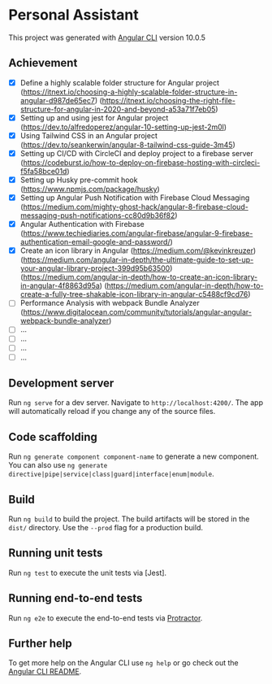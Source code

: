# Personal Assistant

This project was generated with [Angular CLI](https://github.com/angular/angular-cli) version 10.0.5

## Achievement

- [x] Define a highly scalable folder structure for Angular project
(https://itnext.io/choosing-a-highly-scalable-folder-structure-in-angular-d987de65ec7)
(https://itnext.io/choosing-the-right-file-structure-for-angular-in-2020-and-beyond-a53a71f7eb05)
- [x] Setting up and using jest for Angular project
(https://dev.to/alfredoperez/angular-10-setting-up-jest-2m0l)
- [x] Using Tailwind CSS in an Angular project
(https://dev.to/seankerwin/angular-8-tailwind-css-guide-3m45)
- [x] Setting up CI/CD with CircleCI and deploy project to a firebase server
(https://codeburst.io/how-to-deploy-on-firebase-hosting-with-circleci-f5fa58bce01d)
- [x] Setting up Husky pre-commit hook
(https://www.npmjs.com/package/husky)
- [x] Setting up Angular Push Notification with Firebase Cloud Messaging
(https://medium.com/mighty-ghost-hack/angular-8-firebase-cloud-messaging-push-notifications-cc80d9b36f82)
- [x] Angular Authentication with Firebase
(https://www.techiediaries.com/angular-firebase/angular-9-firebase-authentication-email-google-and-password/)
- [x] Create an icon library in Angular
(https://medium.com/@kevinkreuzer)
(https://medium.com/angular-in-depth/the-ultimate-guide-to-set-up-your-angular-library-project-399d95b63500)
(https://medium.com/angular-in-depth/how-to-create-an-icon-library-in-angular-4f8863d95a)
(https://medium.com/angular-in-depth/how-to-create-a-fully-tree-shakable-icon-library-in-angular-c5488cf9cd76)
- [ ] Performance Analysis with webpack Bundle Analyzer
(https://www.digitalocean.com/community/tutorials/angular-angular-webpack-bundle-analyzer)
- [ ] ...
- [ ] ...
- [ ] ...
- [ ] ...

## Development server

Run `ng serve` for a dev server. Navigate to `http://localhost:4200/`. The app will automatically reload if you change any of the source files.

## Code scaffolding

Run `ng generate component component-name` to generate a new component. You can also use `ng generate directive|pipe|service|class|guard|interface|enum|module`.

## Build

Run `ng build` to build the project. The build artifacts will be stored in the `dist/` directory. Use the `--prod` flag for a production build.

## Running unit tests

Run `ng test` to execute the unit tests via [Jest].

## Running end-to-end tests

Run `ng e2e` to execute the end-to-end tests via [Protractor](http://www.protractortest.org/).

## Further help

To get more help on the Angular CLI use `ng help` or go check out the [Angular CLI README](https://github.com/angular/angular-cli/blob/master/README.md).
